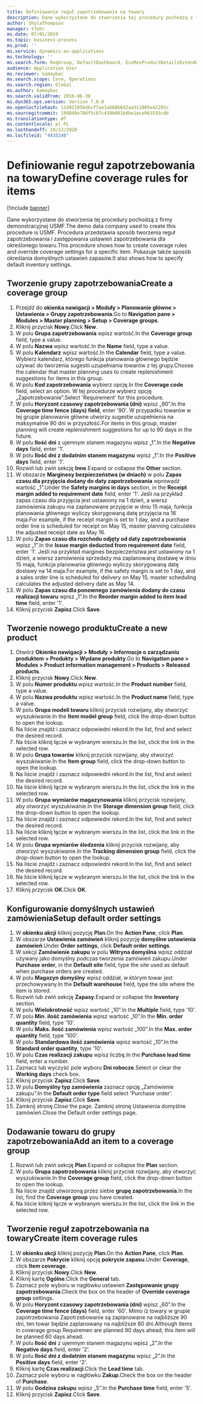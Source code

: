 ```yaml
---
title: Definiowanie reguł zapotrzebowania na towary
description: Dane wykorzystane do stworzenia tej procedury pochodzą z firmy demonstracyjnej USMF.
author: ShylaThompson
manager: tfehr
ms.date: 07/01/2019
ms.topic: business-process
ms.prod: ''
ms.service: dynamics-ax-applications
ms.technology: ''
ms.search.form: ReqGroup, DefaultDashboard, EcoResProductDetailsExtended, EcoResProductCreate, InventItemOrderSetup, ReqItemTable
audience: Application User
ms.reviewer: kamaybac
ms.search.scope: Core, Operations
ms.search.region: Global
ms.author: kamaybac
ms.search.validFrom: 2016-06-30
ms.dyn365.ops.version: Version 7.0.0
ms.openlocfilehash: 11d92185bdbcf7aa1a668b6d2aa311805e42293c
ms.sourcegitcommit: 199848e78df5cb7c439b001bdbe1ece963593cdb
ms.translationtype: HT
ms.contentlocale: pl-PL
ms.lasthandoff: 10/13/2020
ms.locfileid: "4435240"
---
```

# <a name="define-coverage-rules-for-items"></a><span data-ttu-id="698ff-103">Definiowanie reguł zapotrzebowania na towary</span><span class="sxs-lookup"><span data-stu-id="698ff-103">Define coverage rules for items</span></span>

[!include [banner](../../includes/banner.md)]

<span data-ttu-id="698ff-104">Dane wykorzystane do stworzenia tej procedury pochodzą z firmy demonstracyjnej USMF.</span><span class="sxs-lookup"><span data-stu-id="698ff-104">The demo data company used to create this procedure is USMF.</span></span> <span data-ttu-id="698ff-105">Procedura przedstawia sposób tworzenia reguł zapotrzebowania i zastępowania ustawień zapotrzebowania dla określonego towaru.</span><span class="sxs-lookup"><span data-stu-id="698ff-105">This procedure shows how to create coverage rules and override coverage settings for a specific item.</span></span> <span data-ttu-id="698ff-106">Pokazuje także sposób określania domyślnych ustawień zapasów.</span><span class="sxs-lookup"><span data-stu-id="698ff-106">It also shows how to specify default inventory settings.</span></span>


## <a name="create-a-coverage-group"></a><span data-ttu-id="698ff-107">Tworzenie grupy zapotrzebowania</span><span class="sxs-lookup"><span data-stu-id="698ff-107">Create a coverage group</span></span>
1. <span data-ttu-id="698ff-108">Przejdź do **okienka nawigacji > Moduły > Planowanie główne > Ustawienia > Grupy zapotrzebowania**.</span><span class="sxs-lookup"><span data-stu-id="698ff-108">Go to **Navigation pane > Modules > Master planning > Setup > Coverage groups**.</span></span>
2. <span data-ttu-id="698ff-109">Kliknij przycisk **Nowy**.</span><span class="sxs-lookup"><span data-stu-id="698ff-109">Click **New**.</span></span>
3. <span data-ttu-id="698ff-110">W polu **Grupa zapotrzebowania** wpisz wartość.</span><span class="sxs-lookup"><span data-stu-id="698ff-110">In the **Coverage group** field, type a value.</span></span>
4. <span data-ttu-id="698ff-111">W polu **Nazwa** wpisz wartość.</span><span class="sxs-lookup"><span data-stu-id="698ff-111">In the **Name** field, type a value.</span></span>
5. <span data-ttu-id="698ff-112">W polu **Kalendarz** wpisz wartość.</span><span class="sxs-lookup"><span data-stu-id="698ff-112">In the **Calendar** field, type a value.</span></span> <span data-ttu-id="698ff-113">Wybierz kalendarz, którego funkcja planowania głównego będzie używać do tworzenia sugestii uzupełniania towarów z tej grupy.</span><span class="sxs-lookup"><span data-stu-id="698ff-113">Choose the calendar that master planning uses to create replenishment suggestions for items in this group.</span></span>  
6. <span data-ttu-id="698ff-114">W polu **Kod zapotrzebowania** wybierz opcję.</span><span class="sxs-lookup"><span data-stu-id="698ff-114">In the **Coverage code** field, select an option.</span></span> <span data-ttu-id="698ff-115">W tej procedurze wybierz opcję „Zapotrzebowanie”.</span><span class="sxs-lookup"><span data-stu-id="698ff-115">Select 'Requirement' for this procedure.</span></span>  
7. <span data-ttu-id="698ff-116">W polu **Horyzont czasowy zapotrzebowania (dni)** wpisz „90”.</span><span class="sxs-lookup"><span data-stu-id="698ff-116">In the **Coverage time fence (days) field**, enter '90'.</span></span> <span data-ttu-id="698ff-117">W przypadku towarów w tej grupie planowanie główne utworzy sugestie uzupełnienia na maksymalnie 90 dni w przyszłość.</span><span class="sxs-lookup"><span data-stu-id="698ff-117">For items in this group, master planning will create replenishment suggestions for up to 90 days in the future.</span></span>  
8. <span data-ttu-id="698ff-118">W polu **Ilość dni** z ujemnym stanem magazynu wpisz „1”.</span><span class="sxs-lookup"><span data-stu-id="698ff-118">In the **Negative days** field, enter '1'.</span></span>
9. <span data-ttu-id="698ff-119">W polu **Ilość dni z dodatnim stanem magazynu** wpisz „1”.</span><span class="sxs-lookup"><span data-stu-id="698ff-119">In the **Positive days** field, enter '1'.</span></span>
10. <span data-ttu-id="698ff-120">Rozwiń lub zwiń sekcję **Inne**.</span><span class="sxs-lookup"><span data-stu-id="698ff-120">Expand or collapse the **Other** section.</span></span>
11. <span data-ttu-id="698ff-121">W obszarze **Marginesy bezpieczeństwa (w dniach)** w polu **Zapas czasu dla przyjęcia dodany do daty zapotrzebowania** wprowadź wartość „1”.</span><span class="sxs-lookup"><span data-stu-id="698ff-121">Under the **Safety margins in days** section, in the **Receipt margin added to requirement date** field, enter '1'.</span></span> <span data-ttu-id="698ff-122">Jeśli na przykład zapas czasu dla przyjęcia jest ustawiony na 1 dzień, a wiersz zamówienia zakupu ma zaplanowane przyjęcie w dniu 15 maja, funkcja planowania głównego wyliczy skorygowaną datę przyjęcia na 16 maja.</span><span class="sxs-lookup"><span data-stu-id="698ff-122">For example, if the receipt margin is set to 1 day, and a purchase order line is scheduled for receipt on May 15, master planning calculates the adjusted receipt date as May 16.</span></span>  
12. <span data-ttu-id="698ff-123">W polu **Zapas czasu dla rozchodu odjęty od daty zapotrzebowania** wpisz „1”.</span><span class="sxs-lookup"><span data-stu-id="698ff-123">In the **Issue margin deducted from requirement date** field, enter '1'.</span></span> <span data-ttu-id="698ff-124">Jeśli na przykład margines bezpieczeństwa jest ustawiony na 1 dzień, a wiersz zamówienia sprzedaży ma zaplanowaną dostawę w dniu 15 maja, funkcja planowania głównego wyliczy skorygowaną datę dostawy na 14 maja.</span><span class="sxs-lookup"><span data-stu-id="698ff-124">For example, if the safety margin is set to 1 day, and a sales order line is scheduled for delivery on May 15, master scheduling calculates the adjusted delivery date as May 14.</span></span>  
13. <span data-ttu-id="698ff-125">W polu **Zapas czasu dla ponownego zamówienia dodany do czasu realizacji towaru** wpisz „1”.</span><span class="sxs-lookup"><span data-stu-id="698ff-125">In the **Reorder margin added to item lead time** field, enter '1'.</span></span>
14. <span data-ttu-id="698ff-126">Kliknij przycisk **Zapisz**.</span><span class="sxs-lookup"><span data-stu-id="698ff-126">Click **Save**.</span></span>

## <a name="create-a-new-product"></a><span data-ttu-id="698ff-127">Tworzenie nowego produktu</span><span class="sxs-lookup"><span data-stu-id="698ff-127">Create a new product</span></span>
1. <span data-ttu-id="698ff-128">Otwórz **Okienko nawigacji > Moduły > Informacje o zarządzaniu produktem > Produkty > Wydane produkty**.</span><span class="sxs-lookup"><span data-stu-id="698ff-128">Go to **Navigation pane > Modules > Product information management > Products > Released products**.</span></span>
2. <span data-ttu-id="698ff-129">Kliknij przycisk **Nowy**.</span><span class="sxs-lookup"><span data-stu-id="698ff-129">Click **New**.</span></span>
3. <span data-ttu-id="698ff-130">W polu **Numer produktu** wpisz wartość.</span><span class="sxs-lookup"><span data-stu-id="698ff-130">In the **Product number** field, type a value.</span></span>
4. <span data-ttu-id="698ff-131">W polu **Nazwa produktu** wpisz wartość.</span><span class="sxs-lookup"><span data-stu-id="698ff-131">In the **Product name** field, type a value.</span></span>
5. <span data-ttu-id="698ff-132">W polu **Grupa modeli towaru** kliknij przycisk rozwijany, aby otworzyć wyszukiwanie.</span><span class="sxs-lookup"><span data-stu-id="698ff-132">In the **Item model group** field, click the drop-down button to open the lookup.</span></span>
6. <span data-ttu-id="698ff-133">Na liście znajdź i zaznacz odpowiedni rekord.</span><span class="sxs-lookup"><span data-stu-id="698ff-133">In the list, find and select the desired record.</span></span>
7. <span data-ttu-id="698ff-134">Na liście kliknij łącze w wybranym wierszu.</span><span class="sxs-lookup"><span data-stu-id="698ff-134">In the list, click the link in the selected row.</span></span>
8. <span data-ttu-id="698ff-135">W polu **Grupa towarów** kliknij przycisk rozwijany, aby otworzyć wyszukiwanie.</span><span class="sxs-lookup"><span data-stu-id="698ff-135">In the **Item group** field, click the drop-down button to open the lookup.</span></span>
9. <span data-ttu-id="698ff-136">Na liście znajdź i zaznacz odpowiedni rekord.</span><span class="sxs-lookup"><span data-stu-id="698ff-136">In the list, find and select the desired record.</span></span>
10. <span data-ttu-id="698ff-137">Na liście kliknij łącze w wybranym wierszu.</span><span class="sxs-lookup"><span data-stu-id="698ff-137">In the list, click the link in the selected row.</span></span>
11. <span data-ttu-id="698ff-138">W polu **Grupa wymiarów magazynowania** kliknij przycisk rozwijany, aby otworzyć wyszukiwanie.</span><span class="sxs-lookup"><span data-stu-id="698ff-138">In the **Storage dimension group** field, click the drop-down button to open the lookup.</span></span>
12. <span data-ttu-id="698ff-139">Na liście znajdź i zaznacz odpowiedni rekord.</span><span class="sxs-lookup"><span data-stu-id="698ff-139">In the list, find and select the desired record.</span></span>
13. <span data-ttu-id="698ff-140">Na liście kliknij łącze w wybranym wierszu.</span><span class="sxs-lookup"><span data-stu-id="698ff-140">In the list, click the link in the selected row.</span></span>
14. <span data-ttu-id="698ff-141">W polu **Grupa wymiarów śledzenia** kliknij przycisk rozwijany, aby otworzyć wyszukiwanie.</span><span class="sxs-lookup"><span data-stu-id="698ff-141">In the **Tracking dimension group** field, click the drop-down button to open the lookup.</span></span>
15. <span data-ttu-id="698ff-142">Na liście znajdź i zaznacz odpowiedni rekord.</span><span class="sxs-lookup"><span data-stu-id="698ff-142">In the list, find and select the desired record.</span></span>
16. <span data-ttu-id="698ff-143">Na liście kliknij łącze w wybranym wierszu.</span><span class="sxs-lookup"><span data-stu-id="698ff-143">In the list, click the link in the selected row.</span></span>
17. <span data-ttu-id="698ff-144">Kliknij przycisk **OK**.</span><span class="sxs-lookup"><span data-stu-id="698ff-144">Click **OK**.</span></span>

## <a name="setup-default-order-settings"></a><span data-ttu-id="698ff-145">Konfigurowanie domyślnych ustawień zamówienia</span><span class="sxs-lookup"><span data-stu-id="698ff-145">Setup default order settings</span></span>
1. <span data-ttu-id="698ff-146">W **okienku akcji** kliknij pozycję **Plan**.</span><span class="sxs-lookup"><span data-stu-id="698ff-146">On the **Action Pane**, click **Plan**.</span></span>
2. <span data-ttu-id="698ff-147">W obszarze **Ustawienia zamówień** kliknij pozycję **domyślne ustawienia zamówień**.</span><span class="sxs-lookup"><span data-stu-id="698ff-147">Under **Order settings**, click **Default order settings**.</span></span>
3. <span data-ttu-id="698ff-148">W sekcji **Zamówienie zakupu** w polu **Witryna domyślna** wpisz oddział używany jako domyślny podczas tworzenia zamówień zakupu.</span><span class="sxs-lookup"><span data-stu-id="698ff-148">Under **Purchase order**, in the **Default site** field, type the site used as default when purchase orders are created.</span></span>
4. <span data-ttu-id="698ff-149">W polu **Magazyn domyślny** wpisz oddział, w którym towar jest przechowywany.</span><span class="sxs-lookup"><span data-stu-id="698ff-149">In the **Default warehouse** field, type the site where the item is stored.</span></span>
5. <span data-ttu-id="698ff-150">Rozwiń lub zwiń sekcję **Zapasy**.</span><span class="sxs-lookup"><span data-stu-id="698ff-150">Expand or collapse the **Inventory** section.</span></span>
6. <span data-ttu-id="698ff-151">W polu **Wielokrotność** wpisz wartość „10”.</span><span class="sxs-lookup"><span data-stu-id="698ff-151">In the **Multiple** field, type '10'.</span></span>
7. <span data-ttu-id="698ff-152">W polu **Min. ilość zamówienia** wpisz wartość „10”.</span><span class="sxs-lookup"><span data-stu-id="698ff-152">In the **Min. order quantity** field, type '10'.</span></span>
8. <span data-ttu-id="698ff-153">W polu **Maks. ilość zamówienia** wpisz wartość „100”.</span><span class="sxs-lookup"><span data-stu-id="698ff-153">In the **Max. order quantity** field, type '100'.</span></span>
9. <span data-ttu-id="698ff-154">W polu **Standardowa ilość zamówienia** wpisz wartość „10”.</span><span class="sxs-lookup"><span data-stu-id="698ff-154">In the **Standard order quantity**, type '10'.</span></span>
10. <span data-ttu-id="698ff-155">W polu **Czas realizacji zakupu** wpisz liczbę.</span><span class="sxs-lookup"><span data-stu-id="698ff-155">In the **Purchase lead time** field, enter a number.</span></span>
11. <span data-ttu-id="698ff-156">Zaznacz lub wyczyść pole wyboru **Dni robocze**.</span><span class="sxs-lookup"><span data-stu-id="698ff-156">Select or clear the **Working days** check box.</span></span>
12. <span data-ttu-id="698ff-157">Kliknij przycisk **Zapisz**.</span><span class="sxs-lookup"><span data-stu-id="698ff-157">Click **Save**.</span></span>
13. <span data-ttu-id="698ff-158">W polu **Domyślny typ zamówienia** zaznacz opcję „Zamówienie zakupu”.</span><span class="sxs-lookup"><span data-stu-id="698ff-158">In the **Default order type** field select 'Purchase order'.</span></span>
14. <span data-ttu-id="698ff-159">Kliknij przycisk **Zapisz**.</span><span class="sxs-lookup"><span data-stu-id="698ff-159">Click **Save**.</span></span>
15. <span data-ttu-id="698ff-160">Zamknij stronę.</span><span class="sxs-lookup"><span data-stu-id="698ff-160">Close the page.</span></span> <span data-ttu-id="698ff-161">Zamknij stronę Ustawienia domyślne zamówień.</span><span class="sxs-lookup"><span data-stu-id="698ff-161">Close the Default order settings page.</span></span>  

## <a name="add-an-item-to-a-coverage-group"></a><span data-ttu-id="698ff-162">Dodawanie towaru do grupy zapotrzebowania</span><span class="sxs-lookup"><span data-stu-id="698ff-162">Add an item to a coverage group</span></span>
1. <span data-ttu-id="698ff-163">Rozwiń lub zwiń sekcję **Plan**.</span><span class="sxs-lookup"><span data-stu-id="698ff-163">Expand or collapse the **Plan** section.</span></span>
2. <span data-ttu-id="698ff-164">W polu **Grupa zapotrzebowania** kliknij przycisk rozwijany, aby otworzyć wyszukiwanie.</span><span class="sxs-lookup"><span data-stu-id="698ff-164">In the **Coverage group** field, click the drop-down button to open the lookup.</span></span>
3. <span data-ttu-id="698ff-165">Na liście znajdź utworzoną przez siebie **grupę zapotrzebowania**.</span><span class="sxs-lookup"><span data-stu-id="698ff-165">In the list, find the **Coverage group** you have created.</span></span>
4. <span data-ttu-id="698ff-166">Na liście kliknij łącze w wybranym wierszu.</span><span class="sxs-lookup"><span data-stu-id="698ff-166">In the list, click the link in the selected row.</span></span>

## <a name="create-item-coverage-rules"></a><span data-ttu-id="698ff-167">Tworzenie reguł zapotrzebowania na towary</span><span class="sxs-lookup"><span data-stu-id="698ff-167">Create item coverage rules</span></span>
1. <span data-ttu-id="698ff-168">W **okienku akcji** kliknij pozycję **Plan**.</span><span class="sxs-lookup"><span data-stu-id="698ff-168">On the **Action Pane**, click **Plan**.</span></span>
2. <span data-ttu-id="698ff-169">W obszarze **Pokrycie** kliknij opcję **pokrycie zapasu**.</span><span class="sxs-lookup"><span data-stu-id="698ff-169">Under **Coverage**, click **Item coverage**.</span></span>
3. <span data-ttu-id="698ff-170">Kliknij przycisk **Nowy**.</span><span class="sxs-lookup"><span data-stu-id="698ff-170">Click **New**.</span></span>
4. <span data-ttu-id="698ff-171">Kliknij kartę **Ogólne**.</span><span class="sxs-lookup"><span data-stu-id="698ff-171">Click the **General** tab.</span></span>
5. <span data-ttu-id="698ff-172">Zaznacz pole wyboru w nagłówku ustawień **Zastępowanie grupy zapotrzebowania**.</span><span class="sxs-lookup"><span data-stu-id="698ff-172">Check the box on the header of **Override coverage group** settings.</span></span>
6. <span data-ttu-id="698ff-173">W polu **Horyzont czasowy zapotrzebowania (dni)** wpisz „60”.</span><span class="sxs-lookup"><span data-stu-id="698ff-173">In the **Coverage time fence (days)** field, enter '60'.</span></span> <span data-ttu-id="698ff-174">Mimo iż towary w grupie zapotrzebowania Zapotrzebowanie są zaplanowane na najbliższe 90 dni, ten towar będzie zaplanowany na najbliższe 60 dni.</span><span class="sxs-lookup"><span data-stu-id="698ff-174">Although items in coverage group Requiremen are planned 90 days ahead, this item will be planned 60 days ahead.</span></span>  
7. <span data-ttu-id="698ff-175">W polu **Ilość dni** z ujemnym stanem magazynu wpisz „2”.</span><span class="sxs-lookup"><span data-stu-id="698ff-175">In the **Negative days** field, enter '2'.</span></span>
8. <span data-ttu-id="698ff-176">W polu **Ilość dni z dodatnim stanem magazynu** wpisz „2”.</span><span class="sxs-lookup"><span data-stu-id="698ff-176">In the **Positive days** field, enter '2'.</span></span>
9. <span data-ttu-id="698ff-177">Kliknij kartę **Czas realizacji**.</span><span class="sxs-lookup"><span data-stu-id="698ff-177">Click the **Lead time** tab.</span></span>
10. <span data-ttu-id="698ff-178">Zaznacz pole wyboru w nagłówku **Zakup**.</span><span class="sxs-lookup"><span data-stu-id="698ff-178">Check the box on the header of **Purchase**.</span></span>
11. <span data-ttu-id="698ff-179">W polu **Godzina zakupu** wpisz „5”.</span><span class="sxs-lookup"><span data-stu-id="698ff-179">In the **Purchase time** field, enter '5'.</span></span>
12. <span data-ttu-id="698ff-180">Kliknij przycisk **Zapisz**.</span><span class="sxs-lookup"><span data-stu-id="698ff-180">Click **Save**.</span></span>

